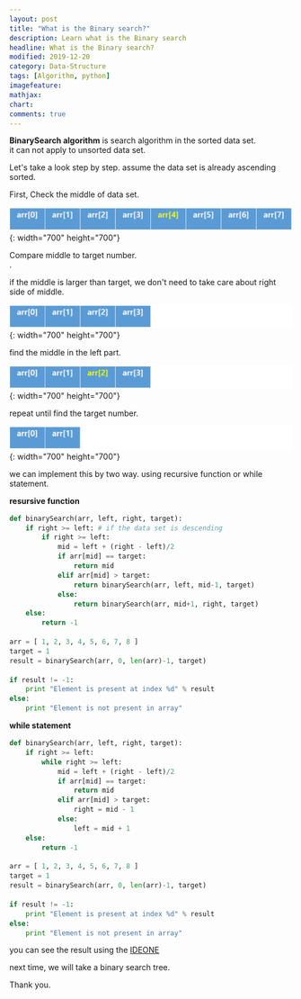 ```yaml
---
layout: post
title: "What is the Binary search?"
description: Learn what is the Binary search
headline: What is the Binary search?
modified: 2019-12-20
category: Data-Structure
tags: [Algorithm, python]
imagefeature:
mathjax:
chart:
comments: true
---
```

**BinarySearch algorithm** is search algorithm in the sorted data set.<br>
it can not apply to unsorted data set.<br>

Let's take a look step by step. assume the data set is already ascending sorted.<br>

First, Check the middle of data set.<br>

![arr1](\images\arr1.png){: width="700" height="700"}

Compare middle to target number.<br>.

if the middle is larger than target, we don't need to take care about right side of middle.<br>

![arr2](\images\arr2.png){: width="700" height="700"}

find the middle in the left part.<br>

![arr3](\images\arr3.png){: width="700" height="700"}

repeat until find the target number.<br>

![arr4](\images\arr4.png){: width="700" height="700"}

we can implement this by two way. using recursive function or while statement.<br>

**resursive function**<br>
```python
def binarySearch(arr, left, right, target):
    if right >= left: # if the data set is descending
        if right >= left:
            mid = left + (right - left)/2
            if arr[mid] == target:
                return mid
            elif arr[mid] > target:
                return binarySearch(arr, left, mid-1, target)
            else:
                return binarySearch(arr, mid+1, right, target)
    else:
        return -1

arr = [ 1, 2, 3, 4, 5, 6, 7, 8 ]
target = 1
result = binarySearch(arr, 0, len(arr)-1, target)

if result != -1:
    print "Element is present at index %d" % result
else:
    print "Element is not present in array"
```

**while statement**<br>
```python
def binarySearch(arr, left, right, target):
    if right >= left:
        while right >= left:
            mid = left + (right - left)/2
            if arr[mid] == target:
                return mid
            elif arr[mid] > target:
                right = mid - 1
            else:
                left = mid + 1
    else:
        return -1

arr = [ 1, 2, 3, 4, 5, 6, 7, 8 ]
target = 1
result = binarySearch(arr, 0, len(arr)-1, target)

if result != -1:
    print "Element is present at index %d" % result
else:
    print "Element is not present in array"
```

you can see the result using the [IDEONE](https://ideone.com/ideone/Index/submit/)<br>

next time, we will take a binary search tree.<br>

Thank you.
